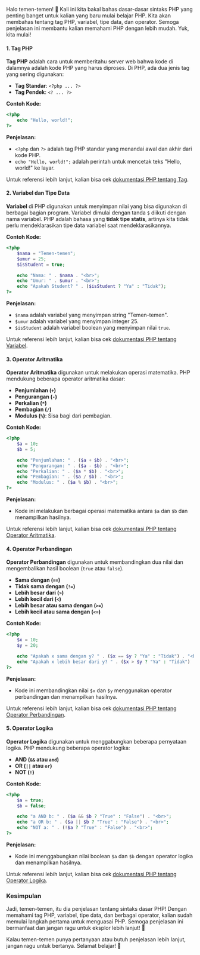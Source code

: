 Halo temen-temen! 🎉 Kali ini kita bakal bahas dasar-dasar sintaks PHP yang penting banget untuk kalian yang baru mulai belajar PHP. Kita akan membahas tentang tag PHP, variabel, tipe data, dan operator. Semoga penjelasan ini membantu kalian memahami PHP dengan lebih mudah. Yuk, kita mulai!

#### 1. Tag PHP

**Tag PHP** adalah cara untuk memberitahu server web bahwa kode di dalamnya adalah kode PHP yang harus diproses. Di PHP, ada dua jenis tag yang sering digunakan:

- **Tag Standar**: `<?php ... ?>`
- **Tag Pendek**: `<? ... ?>`

**Contoh Kode:**

```php
<?php
    echo "Hello, world!";
?>
```

**Penjelasan:**
- `<?php` dan `?>` adalah tag PHP standar yang menandai awal dan akhir dari kode PHP.
- `echo "Hello, world!";` adalah perintah untuk mencetak teks "Hello, world!" ke layar.

Untuk referensi lebih lanjut, kalian bisa cek [dokumentasi PHP tentang Tag](https://www.php.net/manual/en/language.basic-syntax.phptags.php).

#### 2. Variabel dan Tipe Data

**Variabel** di PHP digunakan untuk menyimpan nilai yang bisa digunakan di berbagai bagian program. Variabel dimulai dengan tanda `$` diikuti dengan nama variabel. PHP adalah bahasa yang **tidak tipe statis**, artinya kita tidak perlu mendeklarasikan tipe data variabel saat mendeklarasikannya.

**Contoh Kode:**

```php
<?php
    $nama = "Temen-temen";
    $umur = 25;
    $isStudent = true;

    echo "Nama: " . $nama . "<br>";
    echo "Umur: " . $umur . "<br>";
    echo "Apakah Student? " . ($isStudent ? "Ya" : "Tidak");
?>
```

**Penjelasan:**
- `$nama` adalah variabel yang menyimpan string "Temen-temen".
- `$umur` adalah variabel yang menyimpan integer 25.
- `$isStudent` adalah variabel boolean yang menyimpan nilai `true`.

Untuk referensi lebih lanjut, kalian bisa cek [dokumentasi PHP tentang Variabel](https://www.php.net/manual/en/language.variables.basics.php).

#### 3. Operator Aritmatika

**Operator Aritmatika** digunakan untuk melakukan operasi matematika. PHP mendukung beberapa operator aritmatika dasar:

- **Penjumlahan (`+`)**
- **Pengurangan (`-`)**
- **Perkalian (`*`)**
- **Pembagian (`/`)**
- **Modulus (`%`)**: Sisa bagi dari pembagian.

**Contoh Kode:**

```php
<?php
    $a = 10;
    $b = 5;

    echo "Penjumlahan: " . ($a + $b) . "<br>";
    echo "Pengurangan: " . ($a - $b) . "<br>";
    echo "Perkalian: " . ($a * $b) . "<br>";
    echo "Pembagian: " . ($a / $b) . "<br>";
    echo "Modulus: " . ($a % $b) . "<br>";
?>
```

**Penjelasan:**
- Kode ini melakukan berbagai operasi matematika antara `$a` dan `$b` dan menampilkan hasilnya.

Untuk referensi lebih lanjut, kalian bisa cek [dokumentasi PHP tentang Operator Aritmatika](https://www.php.net/manual/en/language.operators.arithmetic.php).

#### 4. Operator Perbandingan

**Operator Perbandingan** digunakan untuk membandingkan dua nilai dan mengembalikan hasil boolean (`true` atau `false`).

- **Sama dengan (`==`)**
- **Tidak sama dengan (`!=`)**
- **Lebih besar dari (`>`)**
- **Lebih kecil dari (`<`)**
- **Lebih besar atau sama dengan (`>=`)**
- **Lebih kecil atau sama dengan (`<=`)**

**Contoh Kode:**

```php
<?php
    $x = 10;
    $y = 20;

    echo "Apakah x sama dengan y? " . ($x == $y ? "Ya" : "Tidak") . "<br>";
    echo "Apakah x lebih besar dari y? " . ($x > $y ? "Ya" : "Tidak") . "<br>";
?>
```

**Penjelasan:**
- Kode ini membandingkan nilai `$x` dan `$y` menggunakan operator perbandingan dan menampilkan hasilnya.

Untuk referensi lebih lanjut, kalian bisa cek [dokumentasi PHP tentang Operator Perbandingan](https://www.php.net/manual/en/language.operators.comparison.php).

#### 5. Operator Logika

**Operator Logika** digunakan untuk menggabungkan beberapa pernyataan logika. PHP mendukung beberapa operator logika:

- **AND (`&&` atau `and`)**
- **OR (`||` atau `or`)**
- **NOT (`!`)**

**Contoh Kode:**

```php
<?php
    $a = true;
    $b = false;

    echo "a AND b: " . ($a && $b ? "True" : "False") . "<br>";
    echo "a OR b: " . ($a || $b ? "True" : "False") . "<br>";
    echo "NOT a: " . (!$a ? "True" : "False") . "<br>";
?>
```

**Penjelasan:**
- Kode ini menggabungkan nilai boolean `$a` dan `$b` dengan operator logika dan menampilkan hasilnya.

Untuk referensi lebih lanjut, kalian bisa cek [dokumentasi PHP tentang Operator Logika](https://www.php.net/manual/en/language.operators.logical.php).

### Kesimpulan

Jadi, temen-temen, itu dia penjelasan tentang sintaks dasar PHP! Dengan memahami tag PHP, variabel, tipe data, dan berbagai operator, kalian sudah memulai langkah pertama untuk menguasai PHP. Semoga penjelasan ini bermanfaat dan jangan ragu untuk eksplor lebih lanjut! 🚀

Kalau temen-temen punya pertanyaan atau butuh penjelasan lebih lanjut, jangan ragu untuk bertanya. Selamat belajar! 🌟
